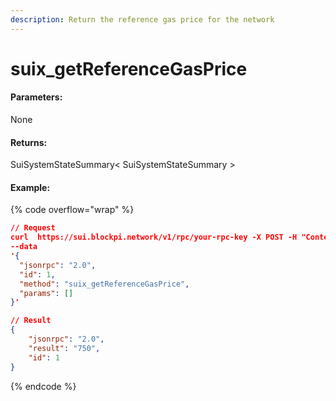 ```yaml
---
description: Return the reference gas price for the network
---
```


# suix\_getReferenceGasPrice

#### **Parameters:**

None

#### **Returns:**

SuiSystemStateSummary< SuiSystemStateSummary >

#### Example:

{% code overflow="wrap" %}
```json
// Request
curl  https://sui.blockpi.network/v1/rpc/your-rpc-key -X POST -H "Content-Type: application/json" 
--data 
'{
  "jsonrpc": "2.0",
  "id": 1,
  "method": "suix_getReferenceGasPrice",
  "params": []
}'

// Result
{
    "jsonrpc": "2.0",
    "result": "750",
    "id": 1
}
```
{% endcode %}

